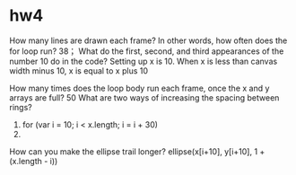 # hw4
How many lines are drawn each frame? In other words, how often does the for loop run?
38；
What do the first, second, and third appearances of the number 10 do in the code?
Setting up x is 10. When x is less than canvas width minus 10, x is equal to x plus 10 



How many times does the loop body run each frame, once the x and y arrays are full?
50
What are two ways of increasing the spacing between rings?
1. for (var i = 10; i < x.length; i = i + 30) 
2. 
How can you make the ellipse trail longer?
ellipse(x[i+10], y[i+10], 1 + (x.length - i))

